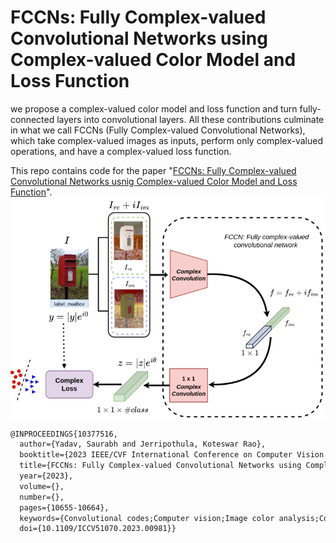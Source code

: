 # FCCNs: Fully Complex-valued Convolutional Networks using Complex-valued Color Model and Loss Function


we propose a complex-valued color model and loss function and turn fully-connected layers into convolutional layers. All these contributions culminate in what we call FCCNs (Fully Complex-valued Convolutional Networks), which take complex-valued images as inputs, perform only complex-valued operations, and have a complex-valued loss function.

This repo contains code for the paper "[FCCNs: Fully Complex-valued Convolutional Networks usnig Complex-valued Color Model and Loss Function](https://openaccess.thecvf.com/content/ICCV2023/papers/Yadav_FCCNs_Fully_Complex-valued_Convolutional_Networks_using_Complex-valued_Color_Model_and_ICCV_2023_paper.pdf)".
![FCCN](images/teaser.png)


```latex
@INPROCEEDINGS{10377516,
  author={Yadav, Saurabh and Jerripothula, Koteswar Rao},
  booktitle={2023 IEEE/CVF International Conference on Computer Vision (ICCV)}, 
  title={FCCNs: Fully Complex-valued Convolutional Networks using Complex-valued Color Model and Loss Function}, 
  year={2023},
  volume={},
  number={},
  pages={10655-10664},
  keywords={Convolutional codes;Computer vision;Image color analysis;Computational modeling;Benchmark testing;Convolutional neural networks;Image classification},
  doi={10.1109/ICCV51070.2023.00981}}
```

